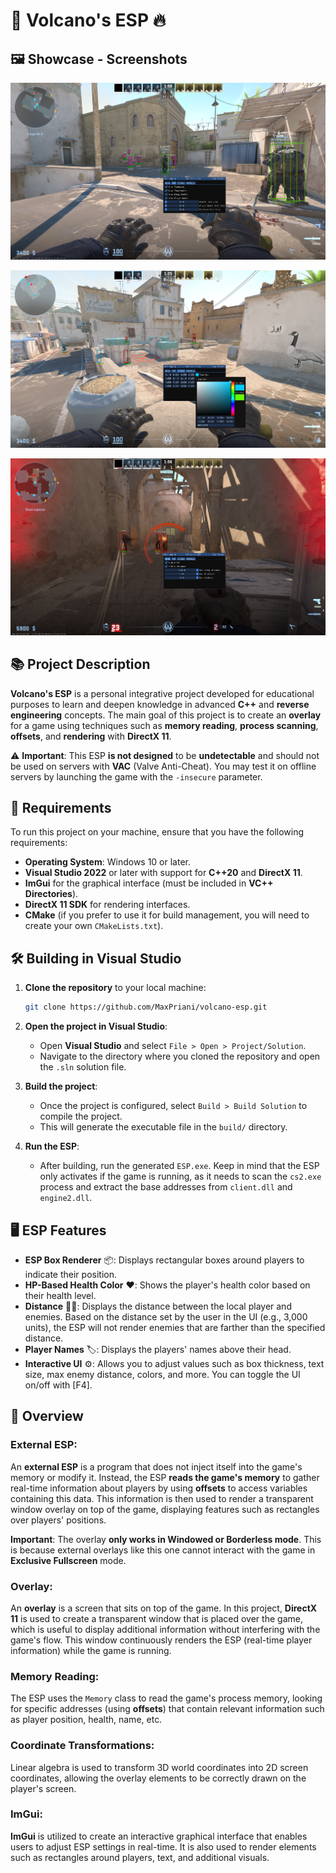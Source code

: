 # 🌋 **Volcano's ESP** 🔥

## 🖼️ **Showcase - Screenshots**

![ESP](https://github.com/MaxPriani/volcano-esp/blob/main/src/assets/images/1.png?raw=true)

![ESP](https://github.com/MaxPriani/volcano-esp/blob/main/src/assets/images/2.png?raw=true)

![ESP](https://github.com/MaxPriani/volcano-esp/blob/main/src/assets/images/3.png?raw=true)

## 📚 **Project Description**

**Volcano's ESP** is a personal integrative project developed for educational purposes to learn and deepen knowledge in advanced **C++** and **reverse engineering** concepts. The main goal of this project is to create an **overlay** for a game using techniques such as **memory reading**, **process scanning**, **offsets**, and **rendering** with **DirectX 11**. 

⚠️ **Important**: This ESP **is not designed** to be **undetectable** and should not be used on servers with **VAC** (Valve Anti-Cheat). You may test it on offline servers by launching the game with the `-insecure` parameter.

## 🔧 **Requirements**

To run this project on your machine, ensure that you have the following requirements:

- **Operating System**: Windows 10 or later.
- **Visual Studio 2022** or later with support for **C++20** and **DirectX 11**.
- **ImGui** for the graphical interface (must be included in **VC++ Directories**).
- **DirectX 11 SDK** for rendering interfaces.
- **CMake** (if you prefer to use it for build management, you will need to create your own `CMakeLists.txt`).

## 🛠️ **Building in Visual Studio**

1. **Clone the repository** to your local machine:
   ```bash
   git clone https://github.com/MaxPriani/volcano-esp.git
   ```
   
2. **Open the project in Visual Studio**:
   - Open **Visual Studio** and select `File > Open > Project/Solution`.
   - Navigate to the directory where you cloned the repository and open the `.sln` solution file.

3. **Build the project**:
   - Once the project is configured, select `Build > Build Solution` to compile the project.
   - This will generate the executable file in the `build/` directory.

4. **Run the ESP**:
   - After building, run the generated `ESP.exe`. Keep in mind that the ESP only activates if the game is running, as it needs to scan the `cs2.exe` process and extract the base addresses from `client.dll` and `engine2.dll`.

## 🖥️ **ESP Features**

- **ESP Box Renderer** 📦: Displays rectangular boxes around players to indicate their position.
- **HP-Based Health Color** ❤️: Shows the player's health color based on their health level.
- **Distance** 🏃‍♂️: Displays the distance between the local player and enemies. Based on the distance set by the user in the UI (e.g., 3,000 units), the ESP will not render enemies that are farther than the specified distance.
- **Player Names** 🏷️: Displays the players' names above their head.
- **Interactive UI** ⚙️: Allows you to adjust values such as box thickness, text size, max enemy distance, colors, and more. You can toggle the UI on/off with [F4].

## 📝 **Overview**

### External ESP:
An **external ESP** is a program that does not inject itself into the game's memory or modify it. Instead, the ESP **reads the game's memory** to gather real-time information about players by using **offsets** to access variables containing this data. This information is then used to render a transparent window overlay on top of the game, displaying features such as rectangles over players' positions.

**Important**: The overlay **only works in Windowed or Borderless mode**. This is because external overlays like this one cannot interact with the game in **Exclusive Fullscreen** mode.

### Overlay:
An **overlay** is a screen that sits on top of the game. In this project, **DirectX 11** is used to create a transparent window that is placed over the game, which is useful to display additional information without interfering with the game's flow. This window continuously renders the ESP (real-time player information) while the game is running.

### Memory Reading:
The ESP uses the `Memory` class to read the game's process memory, looking for specific addresses (using **offsets**) that contain relevant information such as player position, health, name, etc.

### Coordinate Transformations:
Linear algebra is used to transform 3D world coordinates into 2D screen coordinates, allowing the overlay elements to be correctly drawn on the player's screen.

### ImGui:
**ImGui** is utilized to create an interactive graphical interface that enables users to adjust ESP settings in real-time. It is also used to render elements such as rectangles around players, text, and additional visuals.

